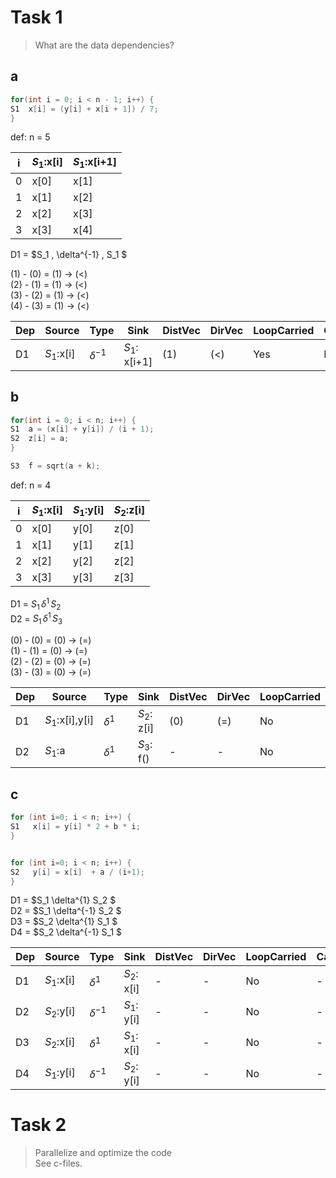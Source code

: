 # Task 1

> What are the data dependencies?
## a

```c
for(int i = 0; i < n - 1; i++) {
S1	x[i] = (y[i] + x[i + 1]) / 7;
}
```

def: n = 5

|i|$S_1$:x[i]|$S_1$:x[i+1]|
|-|------|--------|
|0|x[0]  |x[1]    |
|1|x[1]  |x[2]    |
|2|x[2]  |x[3]    |
|3|x[3]  |x[4]    |

D1 = $S_1 \, \delta^{-1} \, S_1 $

(1) - (0) = (1) $\rightarrow$ (<)  
(2) - (1) = (1) $\rightarrow$ (<)  
(3) - (2) = (1) $\rightarrow$ (<)  
(4) - (3) = (1) $\rightarrow$ (<)  

|Dep|Source|Type|Sink|DistVec|DirVec|LoopCarried|CarriedBy|
|-|------|----|----|-------|------|-----------|---------|
|D1| $S_1$:x[i]| $\delta^{-1}$| $S_1$: x[i+1]| (1)| (<)| Yes| I-Loop|

## b

```c	
for(int i = 0; i < n; i++) {
S1	a = (x[i] + y[i]) / (i + 1);
S2	z[i] = a;
}

S3  f = sqrt(a + k);
```
def: n = 4

|i|$S_1$:x[i]|$S_1$:y[i]|$S_2$:z[i]|
|-|------|------|------|
|0|x[0]  |y[0]  |z[0]  |
|1|x[1]  |y[1]  |z[1]  |
|2|x[2]  |y[2]  |z[2]  |
|3|x[3]  |y[3]  |z[3]  |

D1 = $S_1 \, \delta^{1} \, S_2$  
D2 = $S_1 \, \delta^{1} \, S_3$

(0) - (0) = (0) $\rightarrow$ (=)  
(1) - (1) = (0) $\rightarrow$ (=)  
(2) - (2) = (0) $\rightarrow$ (=)  
(3) - (3) = (0) $\rightarrow$ (=)  

|Dep|Source|Type|Sink|DistVec|DirVec|LoopCarried|CarriedBy|
|-|------|----|----|-------|------|-----------|---------|
|D1| $S_1$:x[i],y[i]| $\delta^{1}$| $S_2$: z[i]| (0)| (=)| No| - |
|D2| $S_1$:a| $\delta^{1}$| $S_3$: f()| - | -| No| - |

## c
```c
for (int i=0; i < n; i++) {
S1   x[i] = y[i] * 2 + b * i;
}


for (int i=0; i < n; i++) {
S2   y[i] = x[i]  + a / (i+1);
}
```
D1 = $S_1 \delta^{1} S_2 $  
D2 = $S_1 \delta^{-1} S_2 $  
D3 = $S_2 \delta^{1} S_1 $  
D4 = $S_2 \delta^{-1} S_1 $  


|Dep|Source|Type|Sink|DistVec|DirVec|LoopCarried|CarriedBy|
|-|------|----|----|-------|------|-----------|---------|
|D1| $S_1$:x[i]| $\delta^{1}$| $S_2$: x[i]| -| - | No| - |
|D2| $S_2$:y[i]| $\delta^{-1}$| $S_1$: y[i]| -| - | No| - |
|D3| $S_2$:x[i]| $\delta^{1}$| $S_1$: x[i]| -| - | No| - |
|D4| $S_1$:y[i]| $\delta^{-1}$| $S_2$: y[i]| -| - | No| - |



# Task 2

> Parallelize and optimize the code  
 See c-files.